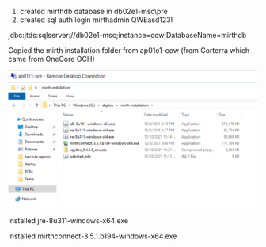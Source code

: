 1. created mirthdb database in db02e1-msc\pre
2. created sql auth login mirthadmin QWEasd123!

jdbc:jtds:sqlserver://db02e1-msc;instance=cow;DatabaseName=mirthdb

Copied the mirth installation folder from ap01e1-cow (from Corterra which came from OneCore OCH)

![image.png](/.attachments/image-38e0ae4a-eb33-485c-a67d-f161c2c7a9fe.png)

installed jre-8u311-windows-x64.exe

installed mirthconnect-3.5.1.b194-windows-x64.exe